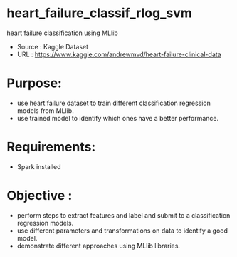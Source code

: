 # heart_failure_classif_rlog_svm
heart failure classification using MLlib
- Source : Kaggle Dataset
- URL : https://www.kaggle.com/andrewmvd/heart-failure-clinical-data

# Purpose: 
- use heart failure dataset to train different classification regression models from MLlib.
- use trained model to identify which ones have a better performance.
		 
# Requirements: 
- Spark installed

# Objective :
- perform steps to extract features and label and submit to a classification regression models.
- use different parameters and transformations on data to identify a good model.
- demonstrate different approaches using MLlib libraries. 